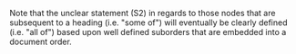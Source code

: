 
Note that the unclear statement (S2) in regards to those nodes that are
subsequent to a heading (i.e. "some of") will eventually be clearly defined
(i.e. "all of") based upon well defined suborders that are embedded into
a document order.
